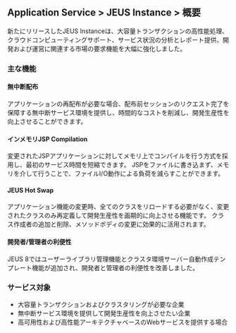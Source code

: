 ## Application Service > JEUS Instance > 概要
新たにリリースしたJEUS Instanceは、大容量トランザクションの高性能処理、クラウドコンピューティングサポート、サービス状況の分析とレポート提供、開発および運営に関連する市場の要求機能を大幅に強化しました。


### 主な機能
#### 無中断配布
アプリケーションの再配布が必要な場合、配布前セッションのリクエスト完了を保障する無中断サービス環境を提供し、時間的なコストを削減し、開発生産性を向上させることができます。

#### インメモリJSP Compilation
変更されたJSPアプリケーションに対してメモリ上でコンパイルを行う方式を採用し、最初のサービス時間を短縮できます。 JSPをファイルに書き込まず、メモリを介して行うことで、ファイルI/O動作による負荷を減らすことができます。

#### JEUS Hot Swap
アプリケーション機能の変更時、全てのクラスをリロードする必要がなく、変更されたクラスのみ再定義して開発生産性を画期的に向上させる機能です。 クラス作成者の追加と削除、メソッドボディの変更に効果的に活用されます。

#### 開発者/管理者の利便性
JEUS 8ではユーザーライブラリ管理機能とクラスタ環境サーバー自動作成テンプレート機能が追加され、開発者と管理者の利便性を改善しました。

### サービス対象

* 大容量トランザクションおよびクラスタリングが必要な企業
* 無中断サービス環境を提供して開発生産性を向上させたい企業
* 高可用性および高性能アーキテクチャベースのWebサービスを提供する場合

